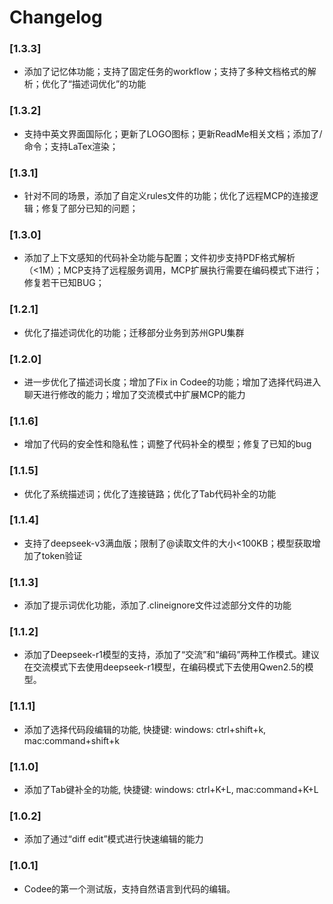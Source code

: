 # Changelog
### [1.3.3]
- 添加了记忆体功能；支持了固定任务的workflow；支持了多种文档格式的解析；优化了“描述词优化”的功能

### [1.3.2]
- 支持中英文界面国际化；更新了LOGO图标；更新ReadMe相关文档；添加了/命令；支持LaTex渲染；

### [1.3.1]
- 针对不同的场景，添加了自定义rules文件的功能；优化了远程MCP的连接逻辑；修复了部分已知的问题；

### [1.3.0]
- 添加了上下文感知的代码补全功能与配置；文件初步支持PDF格式解析（<1M）；MCP支持了远程服务调用，MCP扩展执行需要在编码模式下进行；修复若干已知BUG；

### [1.2.1]
- 优化了描述词优化的功能；迁移部分业务到苏州GPU集群

### [1.2.0]
- 进一步优化了描述词长度；增加了Fix in Codee的功能；增加了选择代码进入聊天进行修改的能力；增加了交流模式中扩展MCP的能力

### [1.1.6]
- 增加了代码的安全性和隐私性；调整了代码补全的模型；修复了已知的bug

### [1.1.5]
- 优化了系统描述词；优化了连接链路；优化了Tab代码补全的功能

### [1.1.4]
- 支持了deepseek-v3满血版；限制了@读取文件的大小<100KB；模型获取增加了token验证

### [1.1.3]
- 添加了提示词优化功能，添加了.clineignore文件过滤部分文件的功能

### [1.1.2]
- 添加了Deepseek-r1模型的支持，添加了“交流”和“编码”两种工作模式。建议在交流模式下去使用deepseek-r1模型，在编码模式下去使用Qwen2.5的模型。

### [1.1.1]
- 添加了选择代码段编辑的功能, 快捷键: windows: ctrl+shift+k,  mac:command+shift+k

### [1.1.0]
- 添加了Tab键补全的功能, 快捷键: windows: ctrl+K+L,  mac:command+K+L

### [1.0.2]
- 添加了通过“diff edit”模式进行快速编辑的能力

### [1.0.1]
- Codee的第一个测试版，支持自然语言到代码的编辑。